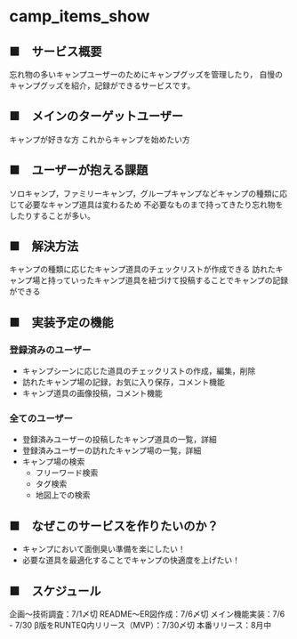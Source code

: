 # camp_items_show

## ■　サービス概要
  忘れ物の多いキャンプユーザーのためにキャンプグッズを管理したり，
  自慢のキャンプグッズを紹介，記録ができるサービスです。

## ■　メインのターゲットユーザー
  キャンプが好きな方
  これからキャンプを始めたい方　

## ■　ユーザーが抱える課題
  ソロキャンプ，ファミリーキャンプ，グループキャンプなどキャンプの種類に応じて必要なキャンプ道具は変わるため
  不必要なものまで持ってきたり忘れ物をしたりすることが多い。

## ■　解決方法
  キャンプの種類に応じたキャンプ道具のチェックリストが作成できる
  訪れたキャンプ場と持っていったキャンプ道具を紐づけて投稿することでキャンプの記録ができる

## ■　実装予定の機能
### 登録済みのユーザー
  - キャンプシーンに応じた道具のチェックリストの作成，編集，削除
  - 訪れたキャンプ場の記録，お気に入り保存，コメント機能
  - キャンプ道具の画像投稿，コメント機能
### 全てのユーザー
  - 登録済みユーザーの投稿したキャンプ道具の一覧，詳細
  - 登録済みユーザーの訪れたキャンプ場の一覧，詳細
  - キャンプ場の検索
    - フリーワード検索
    - タグ検索
    - 地図上での検索

## ■　なぜこのサービスを作りたいのか？
  - キャンプにおいて面倒臭い準備を楽にしたい！
  - 必要な道具を最適化することでキャンプの快適度を上げたい！

## ■　スケジュール
  企画〜技術調査：7/1〆切
  README〜ER図作成：7/6〆切
  メイン機能実装：7/6 - 7/30
  β版をRUNTEQ内リリース（MVP）：7/30〆切
  本番リリース：8月中